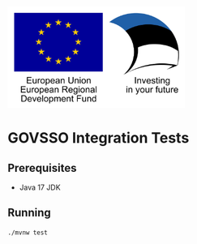<img src="doc/img/eu_regional_development_fund_horizontal.jpg" width="350" height="200" alt="European Union European Regional Development Fund"/>

# GOVSSO Integration Tests

## Prerequisites

* Java 17 JDK

## Running

```shell
./mvnw test
```
